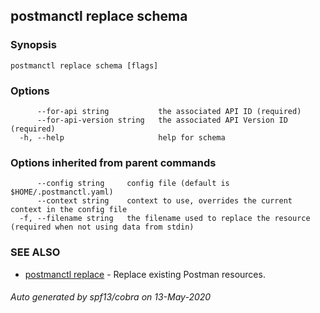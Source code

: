 ## postmanctl replace schema



### Synopsis



```
postmanctl replace schema [flags]
```

### Options

```
      --for-api string           the associated API ID (required)
      --for-api-version string   the associated API Version ID (required)
  -h, --help                     help for schema
```

### Options inherited from parent commands

```
      --config string     config file (default is $HOME/.postmanctl.yaml)
      --context string    context to use, overrides the current context in the config file
  -f, --filename string   the filename used to replace the resource (required when not using data from stdin)
```

### SEE ALSO

* [postmanctl replace](postmanctl_replace.md)	 - Replace existing Postman resources.

###### Auto generated by spf13/cobra on 13-May-2020
